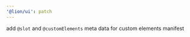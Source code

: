 ```yaml
---
'@lion/ui': patch
---
```


add `@slot` and `@customElements` meta data for custom elements manifest
